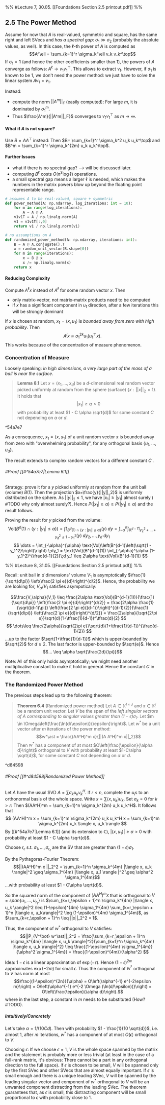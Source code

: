 %% #Lecture 7, 30.05. [[Foundations Section 2.5 printout.pdf]] %%

## 2.5 The Power Method
Assume for now that $A$ is real-valued, symmetric and square, has the same right and left SVecs and *has a spectral gap*: $\sigma_1 \gg \sigma_2$ (probably the absolute values, as well). In this case, the $\ell$-th power of $A$ is computed as
$$A^\ell = \sum_{k=1}^r \sigma_k^\ell v_k v_k^\top$$
If $\sigma_1 = 1$ (and hence the other coefficients smaller than 1), the powers of $A$ converge as follows: $A^\ell \to v_1 v_1^\top$. This allows to extract $v_1$. However, if $\sigma_1$ is known to be 1, we don't need the power method: we just have to solve the linear system $A v_1 = v_1$.

Instead:
- compute the norm $||A^m||_F$ (easily computed): For large $m$, it is dominated by $\sigma_1^m$.
- Thus $\frac{A^m}{||A^m||_F}$ converges to $v_1 v_1^\top$ as $m \to \infty$.

#### What if $A$ is not square?
Use $B = AA^\top$ instead: Then $B= \sum_{k=1}^r \sigma_k^2 u_k u_k^\top$ and $B^m = \sum_{k=1}^r \sigma_k^{2m} u_k u_k^\top$.

#### Further Issues
- what if there is no spectral gap? --> will be discussed later.
- computing $B^\ell$ costs $O(n^3 \log \ell)$ operations.
- a small spectral gap means a larger $\ell$ is needed, which makes the numbers in the matrix powers blow up beyond the floating point representable range.

```python
# assumes A to be real-valued, square + symmetric 
def power_method(A: np.ndarray, log_iterations: int = 10):
    for m in range(log_iterations):
        A = A @ A
    v1v1T = A / np.linalg.norm(A)
    v1 = v1v1T[:,0]
    return v1 / np.linalg.norm(v1)

# no assumptions on A
def randomized_power_method(A: np.ndarray, iterations: int):
    B = A @ A.conjugate().T
    x = random_unit_vector(B.shape[0])
    for m in range(iterations):
        x = B @ x
        x /= np.linalg.norm(x)
    return x
```

#### Reducing Complexity
Compute $A^\ell x$ instead of $A^\ell$ for some random vector $x$. Then
- only matrix-vector, not matrix-matrix products need to be computed
- if $x$ has a significant component in $u_1$ direction, after a few iterations this will be strongly dominant

If $x$ is chosen at random, $x_1 = \langle x, u_1 \rangle$ is *bounded away from zero with high probability*. Then $$A^l x \approx \sigma_1^{2k} u_1 (u_1^\top x).$$
This works because of the concentration of measure phenomenon.

### Concentration of Measure
Loosely speaking: *in high dimensions, a very large part of the mass of a ball is near the surface*.

> **Lemma 6.1**
> Let $x = (x_1, \dots, x_d)$ be a $d$-dimensional real random vector picked uniformly at random from the sphere (surface) $\{x : ||x||_2 = 1\}$. It holds that 
> $$|x_1| \geq \alpha > 0$$
> with probability at least $1 - C \alpha \sqrt{d}$ for some constant $C$ not depending on $\alpha$ or $d$.

^54a7e7

As a consequence, $x_1 = \langle x, u_1 \rangle$ of a unit random vector $x$ is bounded away from zero with "overwhelming probability", for any orthogonal basis $\{u_1, \dots, u_d\}$.

The result extends to complex random vectors for a different constant $C'$.

###### #Proof [[#^54a7e7|Lemma 6.1]]
Strategy: prove it for a $y$ picked uniformly at random from the unit ball (volume) $B(1)$. Then the projection $x=\frac{y}{||y||_2}$ is uniformly distributed on the sphere. As $||y||_2 \leq 1$, we have $|x_1| \geq |y_1|$ almost surely ( #TODO why only almost surely?). Hence $P(|x_1| \geq \alpha) \geq P(|y_1| \geq \alpha)$ and the result follows.

Proving the result for $y$ picked from the volume: 
$$\text{Vol}(B^d(1) \cap \{y : |y_1| \leq \alpha \})
= \int 1_{B^d(1) \cap \{y : |y_1| \leq \alpha \}}(y) \;dy
=\int_{-\alpha}^\alpha \int_{\mathbb R^{d-1}} 1_{y_2^2+\dots+y_d^2 \leq 1 - y_1^2}(y) \;dy_2,\dots,y_d\;dy_1
$$
$$
\dots = \int_{-\alpha}^{\alpha} \text{Vol}\left(B^{d-1}\left(\sqrt{1 - y_1^2}\right)\right) \;dy_1
= \text{Vol}(B^{d-1}(1)) \int_{-\alpha}^\alpha (1-y_1^2)^{\frac{d-1}{2}}\;d y_1
\leq 2\alpha \text{Vol}(B^{d-1}(1))
$$

%% #Lecture 8, 31.05. [[Foundations Section 2.5 printout.pdf]] %%

Recall: unit ball in $d$ dimensions' volume $V_1$ is asymptotically $\frac{1}{\sqrt{d\pi}} \left(\frac{2 \pi e}{d}\right)^{d/2}$. Hence, the probability we are looking for, $V_\alpha / V_1$ satisfies asympotically:

$$\frac{V_\alpha}{V_1} \leq \frac{2\alpha \text{Vol}(B^{d-1}(1))}{\frac{1}{\sqrt{d\pi}} \left(\frac{2 \pi e}{d}\right)^{d/2}}
= \frac{2\alpha \frac{1}{\sqrt{(d-1)\pi}} \left(\frac{2 \pi e}{(d-1)}\right)^{(d-1)/2}}{\frac{1}{\sqrt{d\pi}} \left(\frac{2 \pi e}{d}\right)^{d/2}}
= \frac{2\alpha}{\sqrt{2\pi e}}\sqrt{d}(1+\tfrac{1}{d-1})^\tfrac{d}{2}
$$
$$
\dots\leq \frac{2\alpha}{\sqrt{2\pi e}}\sqrt{d}(1+\tfrac{1}{d-1})^{\frac{d-1}{2}}
$$
...up to the factor $\sqrt{1+\tfrac{1}{d-1}}$ which is upper-bounded by $\sqrt{2}$ for $d \geq 2$. The last factor is upper-bounded by $\sqrt{e}$. Hence
$$... \leq \alpha \sqrt{\frac{2d}{\pi}}$$

Note: All of this only holds asymptotically; we might need another multiplicative constant to make it hold in general. Hence the constant $C$ in the theorem.

### The Randomized Power Method
The previous steps lead up to the following theorem:

> **Theorem 6.4** (Randomized power method)
> Let $A \in \mathbb K^{I \times J}$ and $x \in \mathbb K^I$ be a random unit vector. Let $V$ be the span of the *left singular vectors of $A$ corresponding to singular values greater than $(1-\epsilon)\sigma_1$*.
> Let $m \in \Omega\left(\frac{\ln(d/\epsilon)}{\epsilon}\right)$. Let $w^\ast$ be a unit vector after $m$ iterations of the power method: $$w^\ast = \frac{(AA^H)^m x}{||(A A^H)^m x||_2}$$
> Then $w^\ast$ has a component of at most $O\left(\frac{\epsilon}{\alpha d}\right)$ orthogonal to $V$ with probability at least $1-C\alpha \sqrt{d}$, for some constant $C$ not depending on $\alpha$ or $d$.

^d84598

###### #Proof [[#^d84598|Randomized Power Method]]
Let $A$ have the usual SVD $A = \sum \sigma_k u_k v_k^H$. If $r < n$, complete the $u_i$s to an orthonormal basis of the whole space. Write $x = \sum \langle x, u_k \rangle u_k$. 
Set $\sigma_k = 0$ for $k > r$: Then $(AA^H)^m = \sum_{k=1}^n \sigma_k^{2m} u_k u_k^H$. It follows that 
$$
(AA^H)^m x = \sum_{k=1}^m \sigma_k^{2m} u_k u_k^H x = \sum_{k=1}^m \sigma_k^{2m} u_k \langle x, u_k \rangle
$$
By [[#^54a7e7|Lemma 6.1]] (and its extension to $\mathbb C$), $|\langle x, u_1 \rangle | \geq \alpha > 0$ with probability at least $1 - C \alpha \sqrt{d}$.

Choose $r_\epsilon$ s.t. $\sigma_1, \dots, \sigma_{r_\epsilon}$ are the SV that are greater than $(1-\epsilon) \sigma_1$.

By the Pythagoras-Fourier Theorem:
$$||(AA^H)^m x ||_2^2 = \sum_{k=1}^n \sigma_k^{4m} |\langle x, u_k \rangle|^2 \geq \sigma_1^{4m} |\langle x, u_1 \rangle |^2 \geq \alpha^2 \sigma_1^{4m}$$
...with probability at least $1 - C\alpha \sqrt{d}$.

So the squared norm of the component of $(AA^H)^m x$ that is orthogonal to $V = span\{u_1,\dots,u_{r_\epsilon}\}$ is $\sum_{k=r_\epsilon + 1}^n \sigma_k^{4m} |\langle x, u_k \rangle|^2 \leq (1-\epsilon)^{4m} \sigma_1^{4m} \sum_{k=r_\epsilon + 1}^n |\langle x, u_k\rangle|^2 \leq (1-\epsilon)^{4m} \sigma_1^{4m}$, as $\sum_{k=r_\epsilon + 1}^n \leq ||x||_2^2 = 1$.

Thus, the component of $w^\ast$ orthogonal to $V$ satisfies:
$$||P_{V^\bot} w^\ast||_2^2
= \frac{\sum_{k=r_\epsilon + 1}^n \sigma_k^{4m} |\langle x, u_k \rangle|^2}{\sum_{k=1}^n \sigma_k^{4m} |\langle x, u_k \rangle|^2}
\leq \frac{(1-\epsilon)^{4m} \sigma_1^{4m}}{\alpha^2 \sigma_1^{4m}}
= \frac{(1-\epsilon)^{4m}}{\alpha^2}
$$

Idea: $1-\epsilon$ is a linear approximation of $\exp(-\epsilon)$. Hence $(1-\epsilon)^{2m}$ approximates $\exp(-2m)$ for small $\epsilon$. Thus the component of $w^\ast$ orthogonal to $V$ has norm at most $$\frac{(1-\epsilon)^{2n}}{\alpha} = O\left(\alpha^{-1} e^{-2\epsilon m}\right)
= O\left(\alpha^{-1} e^{-2 \Omega (\ln(d/\epsilon))}\right)
= O\left(\frac{\epsilon}{\alpha d}\right).$$
where in the last step, a constant in $m$ needs to be substituted (How? #TODO).


##### Intuitively/Concretely
Let's take $\alpha = 1/(10 C d)$. Then with probability $1 - \frac{1}{10 \sqrt{d}}$, i.e. almost 1, after $m$ iterations, $w^\ast$ has a component of at most $O(\epsilon)$ orthogonal to $V$.

Choosing $\epsilon$: If we choose $\epsilon = 1$, $V$ is the whole space spanned by the matrix and the statement is probably more or less trivial (at least in the case of a full-rank matrix, it's obvious: There cannot be a part in any orthogonal direction to the full space). If $\epsilon$ is chosen to be small, $V$ will be spanned only by the first SVec and other SVecs that are almost equally important. If $\epsilon$ is small enough and there is a unique leading SVec, $V$ will be spanned by the leading singular vector and component of $w^\ast$ orthogonal to $V$ will be an unwanted component distracting from the leading SVec. The theorem guarantees that, as $\epsilon$ is small, this distracting component will be small proportional to $\epsilon$ with probability close to 1.